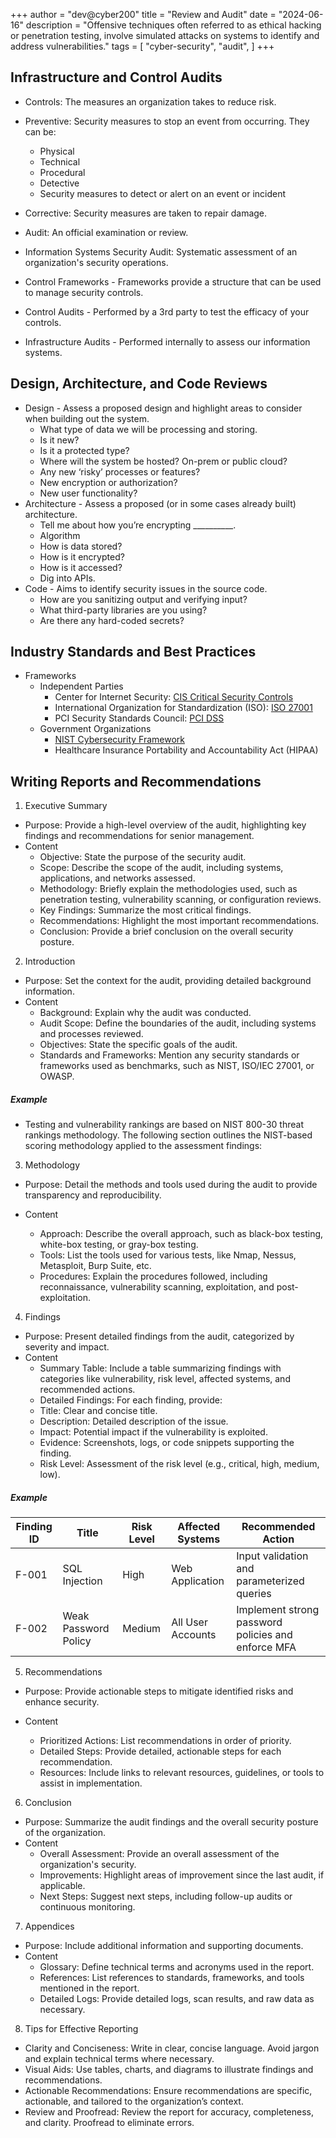 +++
author = "dev@cyber200"
title = "Review and Audit"
date = "2024-06-16"
description = "Offensive techniques often referred to as ethical hacking or penetration testing, involve simulated attacks on systems to identify and address vulnerabilities."
tags = [
    "cyber-security",
    "audit",
]
+++


## Infrastructure and Control Audits
- Controls: The measures an organization takes to reduce risk.
- Preventive: Security measures to stop an event from occurring. They can be:
    - Physical
    - Technical
    - Procedural
    - Detective
    - Security measures to detect or alert on an event or incident

- Corrective: Security measures are taken to repair damage.

- Audit: An official examination or review.

- Information Systems Security Audit: Systematic assessment of an organization's security operations.

- Control Frameworks - Frameworks provide a structure that can be used to manage security controls.

- Control Audits - Performed by a 3rd party to test the efficacy of your controls.

- Infrastructure Audits - Performed internally to assess our information systems.


## Design, Architecture, and Code Reviews
- Design - Assess a proposed design and highlight areas to consider when building out the system.
    - What type of data we will be processing and storing.
    - Is it new?
    - Is it a protected type?
    - Where will the system be hosted? On-prem or public cloud?
    - Any new ‘risky’ processes or features?
    - New encryption or authorization?
    - New user functionality?
- Architecture - Assess a proposed (or in some cases already built) architecture.
    - Tell me about how you’re encrypting __________.
    - Algorithm
    - How is data stored?
    - How is it encrypted?
    - How is it accessed?
    - Dig into APIs.
- Code - Aims to identify security issues in the source code.
    - How are you sanitizing output and verifying input?
    - What third-party libraries are you using?
    - Are there any hard-coded secrets?

## Industry Standards and Best Practices
- Frameworks
    - Independent Parties
        - Center for Internet Security: [CIS Critical Security Controls](https://www.cisecurity.org/controls)
        - International Organization for Standardization (ISO): [ISO 27001](https://www.iso.org/standard/27001)
        - PCI Security Standards Council: [PCI DSS](https://www.pcisecuritystandards.org/)
    - Government Organizations
        - [NIST Cybersecurity Framework](https://www.nist.gov/cyberframework/csf-11-archive)
        - Healthcare Insurance Portability and Accountability Act (HIPAA)

## Writing Reports and Recommendations

1. Executive Summary
- Purpose: Provide a high-level overview of the audit, highlighting key findings and recommendations for senior management.
- Content
    - Objective: State the purpose of the security audit.
    - Scope: Describe the scope of the audit, including systems, applications, and networks assessed.
    - Methodology: Briefly explain the methodologies used, such as penetration testing, vulnerability scanning, or configuration reviews.
    - Key Findings: Summarize the most critical findings.
    - Recommendations: Highlight the most important recommendations.
    - Conclusion: Provide a brief conclusion on the overall security posture.


2. Introduction
- Purpose: Set the context for the audit, providing detailed background information.
- Content
    - Background: Explain why the audit was conducted.
    - Audit Scope: Define the boundaries of the audit, including systems and processes reviewed.
    - Objectives: State the specific goals of the audit.
    - Standards and Frameworks: Mention any security standards or frameworks used as benchmarks, such as NIST, ISO/IEC 27001, or OWASP.
##### Example
- Testing and vulnerability rankings are based on NIST 800-30 threat rankings methodology. The following section outlines the NIST-based scoring methodology applied to the assessment findings:



3. Methodology
- Purpose: Detail the methods and tools used during the audit to provide transparency and reproducibility.

- Content
    - Approach: Describe the overall approach, such as black-box testing, white-box testing, or gray-box testing.
    - Tools: List the tools used for various tests, like Nmap, Nessus, Metasploit, Burp Suite, etc.
    - Procedures: Explain the procedures followed, including reconnaissance, vulnerability scanning, exploitation, and post-exploitation.

4. Findings
- Purpose: Present detailed findings from the audit, categorized by severity and impact.
- Content
    - Summary Table: Include a table summarizing findings with categories like vulnerability, risk level, affected systems, and recommended actions.
    - Detailed Findings: For each finding, provide:
    - Title: Clear and concise title.
    - Description: Detailed description of the issue.
    - Impact: Potential impact if the vulnerability is exploited.
    - Evidence: Screenshots, logs, or code snippets supporting the finding.
    - Risk Level: Assessment of the risk level (e.g., critical, high, medium, low).
    
##### Example
Finding ID|	Title	|Risk Level	|Affected Systems|	Recommended Action
---|---|---|---|---
F-001|	SQL Injection|	High|	Web Application|	Input validation and parameterized queries
F-002	|Weak Password Policy|	Medium|	All User Accounts|	Implement strong password policies and enforce MFA

5. Recommendations
- Purpose: Provide actionable steps to mitigate identified risks and enhance security.

- Content
    - Prioritized Actions: List recommendations in order of priority.
    - Detailed Steps: Provide detailed, actionable steps for each recommendation.
    - Resources: Include links to relevant resources, guidelines, or tools to assist in implementation.

6. Conclusion
- Purpose: Summarize the audit findings and the overall security posture of the organization.
- Content
    - Overall Assessment: Provide an overall assessment of the organization's security.
    - Improvements: Highlight areas of improvement since the last audit, if applicable.
    - Next Steps: Suggest next steps, including follow-up audits or continuous monitoring.

7. Appendices
- Purpose: Include additional information and supporting documents.
- Content
    - Glossary: Define technical terms and acronyms used in the report.
    - References: List references to standards, frameworks, and tools mentioned in the report.
    - Detailed Logs: Provide detailed logs, scan results, and raw data as necessary.

8. Tips for Effective Reporting
- Clarity and Conciseness: Write in clear, concise language. Avoid jargon and explain technical terms where necessary.
- Visual Aids: Use tables, charts, and diagrams to illustrate findings and recommendations.
- Actionable Recommendations: Ensure recommendations are specific, actionable, and tailored to the organization’s context.
- Review and Proofread: Review the report for accuracy, completeness, and clarity. Proofread to eliminate errors.










